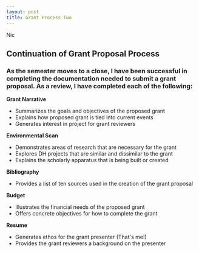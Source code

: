 ```yaml
---
layout: post
title: Grant Process Two
---
```

Nic

## Continuation of Grant Proposal Process

### As the semester moves to a close, I have been successful in completing the documentation needed to submit a grant proposal. As a review, I have completed each of the following:

**Grant Narrative**
* Summarizes the goals and objectives of the proposed grant
* Explains how proposed grant is tied into current events
* Generates interest in project for grant reviewers

**Environmental Scan**
* Demonstrates areas of research that are necessary for the grant
* Explores DH projects that are similar and dissimilar to the grant
* Explains the scholarly apparatus that is being built or created 

**Bibliography**
* Provides a list of ten sources used in the creation of the grant proposal

**Budget**
* Illustrates the financial needs of the proposed grant
* Offers concrete objectives for how to complete the grant

**Resume**
* Generates ethos for the grant presenter (That's me!)
* Provides the grant reviewers a background on the presenter
